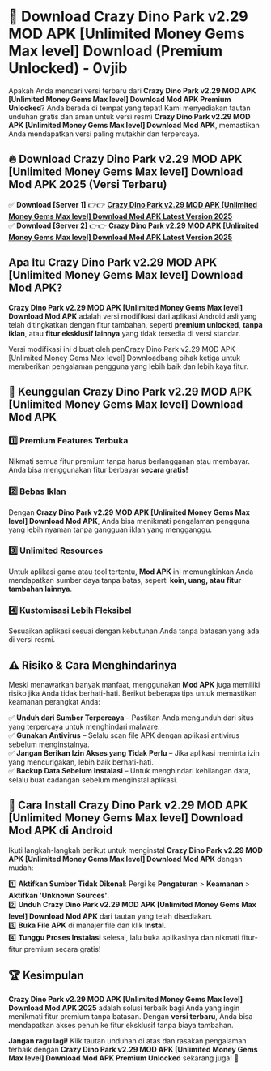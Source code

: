 # 🎯 Download Crazy Dino Park v2.29 MOD APK [Unlimited Money Gems Max level] Download (Premium Unlocked) -  0vjib

Apakah Anda mencari versi terbaru dari **Crazy Dino Park v2.29 MOD APK [Unlimited Money Gems Max level] Download Mod APK Premium Unlocked**? Anda berada di tempat yang tepat! Kami menyediakan tautan unduhan gratis dan aman untuk versi resmi **Crazy Dino Park v2.29 MOD APK [Unlimited Money Gems Max level] Download Mod APK**, memastikan Anda mendapatkan versi paling mutakhir dan terpercaya.

## 🔥 Download Crazy Dino Park v2.29 MOD APK [Unlimited Money Gems Max level] Download Mod APK 2025 (Versi Terbaru)

✅ **Download [Server 1]** 👉👉 [**Crazy Dino Park v2.29 MOD APK [Unlimited Money Gems Max level] Download Mod APK Latest Version 2025**](https://momento.my/?title=Crazy_Dino_Park_v2.29_MOD_APK_[Unlimited_Money_Gems_Max_level]_Download)  
✅ **Download [Server 2]** 👉👉 [**Crazy Dino Park v2.29 MOD APK [Unlimited Money Gems Max level] Download Mod APK Latest Version 2025**](https://momento.my/?title=Crazy_Dino_Park_v2.29_MOD_APK_[Unlimited_Money_Gems_Max_level]_Download)  

## Apa Itu Crazy Dino Park v2.29 MOD APK [Unlimited Money Gems Max level] Download Mod APK?

**Crazy Dino Park v2.29 MOD APK [Unlimited Money Gems Max level] Download Mod APK** adalah versi modifikasi dari aplikasi Android asli yang telah ditingkatkan dengan fitur tambahan, seperti **premium unlocked**, **tanpa iklan**, atau **fitur eksklusif lainnya** yang tidak tersedia di versi standar.

Versi modifikasi ini dibuat oleh penCrazy Dino Park v2.29 MOD APK [Unlimited Money Gems Max level] Downloadbang pihak ketiga untuk memberikan pengalaman pengguna yang lebih baik dan lebih kaya fitur.

## 🎯 Keunggulan Crazy Dino Park v2.29 MOD APK [Unlimited Money Gems Max level] Download Mod APK

### 1️⃣ Premium Features Terbuka
Nikmati semua fitur premium tanpa harus berlangganan atau membayar. Anda bisa menggunakan fitur berbayar **secara gratis!**

### 2️⃣ Bebas Iklan
Dengan **Crazy Dino Park v2.29 MOD APK [Unlimited Money Gems Max level] Download Mod APK**, Anda bisa menikmati pengalaman pengguna yang lebih nyaman tanpa gangguan iklan yang mengganggu.

### 3️⃣ Unlimited Resources
Untuk aplikasi game atau tool tertentu, **Mod APK** ini memungkinkan Anda mendapatkan sumber daya tanpa batas, seperti **koin, uang, atau fitur tambahan lainnya**.

### 4️⃣ Kustomisasi Lebih Fleksibel
Sesuaikan aplikasi sesuai dengan kebutuhan Anda tanpa batasan yang ada di versi resmi.

## ⚠️ Risiko & Cara Menghindarinya

Meski menawarkan banyak manfaat, menggunakan **Mod APK** juga memiliki risiko jika Anda tidak berhati-hati. Berikut beberapa tips untuk memastikan keamanan perangkat Anda:

✅ **Unduh dari Sumber Terpercaya** – Pastikan Anda mengunduh dari situs yang terpercaya untuk menghindari malware.  
✅ **Gunakan Antivirus** – Selalu scan file APK dengan aplikasi antivirus sebelum menginstalnya.  
✅ **Jangan Berikan Izin Akses yang Tidak Perlu** – Jika aplikasi meminta izin yang mencurigakan, lebih baik berhati-hati.  
✅ **Backup Data Sebelum Instalasi** – Untuk menghindari kehilangan data, selalu buat cadangan sebelum menginstal aplikasi.

## 📌 Cara Install Crazy Dino Park v2.29 MOD APK [Unlimited Money Gems Max level] Download Mod APK di Android

Ikuti langkah-langkah berikut untuk menginstal **Crazy Dino Park v2.29 MOD APK [Unlimited Money Gems Max level] Download Mod APK** dengan mudah:

1️⃣ **Aktifkan Sumber Tidak Dikenal**: Pergi ke **Pengaturan** > **Keamanan** > **Aktifkan 'Unknown Sources'**.  
2️⃣ **Unduh Crazy Dino Park v2.29 MOD APK [Unlimited Money Gems Max level] Download Mod APK** dari tautan yang telah disediakan.  
3️⃣ **Buka File APK** di manajer file dan klik **Instal**.  
4️⃣ **Tunggu Proses Instalasi** selesai, lalu buka aplikasinya dan nikmati fitur-fitur premium secara gratis!

## 🏆 Kesimpulan

**Crazy Dino Park v2.29 MOD APK [Unlimited Money Gems Max level] Download Mod APK 2025** adalah solusi terbaik bagi Anda yang ingin menikmati fitur premium tanpa batasan. Dengan **versi terbaru**, Anda bisa mendapatkan akses penuh ke fitur eksklusif tanpa biaya tambahan.

**Jangan ragu lagi!** Klik tautan unduhan di atas dan rasakan pengalaman terbaik dengan **Crazy Dino Park v2.29 MOD APK [Unlimited Money Gems Max level] Download Mod APK Premium Unlocked** sekarang juga! 🚀
